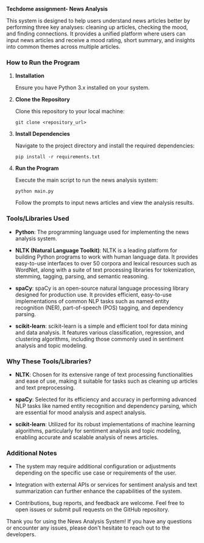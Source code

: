 **Techdome assignment- News Analysis**

This system is designed to help users understand news articles better by performing three key analyses: cleaning up articles, checking the mood, and finding connections. It provides a unified platform where users can input news articles and receive a mood rating, short summary, and insights into common themes across multiple articles.

### How to Run the Program

1. **Installation**

   Ensure you have Python 3.x installed on your system.

2. **Clone the Repository**

   Clone this repository to your local machine:
   ```
   git clone <repository_url>
   ```

3. **Install Dependencies**

   Navigate to the project directory and install the required dependencies:
   ```
   pip install -r requirements.txt
   ```

4. **Run the Program**

   Execute the main script to run the news analysis system:
   ```
   python main.py
   ```

   Follow the prompts to input news articles and view the analysis results.

### Tools/Libraries Used

- **Python**: The programming language used for implementing the news analysis system.
  
- **NLTK (Natural Language Toolkit)**: NLTK is a leading platform for building Python programs to work with human language data. It provides easy-to-use interfaces to over 50 corpora and lexical resources such as WordNet, along with a suite of text processing libraries for tokenization, stemming, tagging, parsing, and semantic reasoning.

- **spaCy**: spaCy is an open-source natural language processing library designed for production use. It provides efficient, easy-to-use implementations of common NLP tasks such as named entity recognition (NER), part-of-speech (POS) tagging, and dependency parsing.

- **scikit-learn**: scikit-learn is a simple and efficient tool for data mining and data analysis. It features various classification, regression, and clustering algorithms, including those commonly used in sentiment analysis and topic modeling.

### Why These Tools/Libraries?

- **NLTK**: Chosen for its extensive range of text processing functionalities and ease of use, making it suitable for tasks such as cleaning up articles and text preprocessing.

- **spaCy**: Selected for its efficiency and accuracy in performing advanced NLP tasks like named entity recognition and dependency parsing, which are essential for mood analysis and aspect analysis.

- **scikit-learn**: Utilized for its robust implementations of machine learning algorithms, particularly for sentiment analysis and topic modeling, enabling accurate and scalable analysis of news articles.

### Additional Notes

- The system may require additional configuration or adjustments depending on the specific use case or requirements of the user.

- Integration with external APIs or services for sentiment analysis and text summarization can further enhance the capabilities of the system.

- Contributions, bug reports, and feedback are welcome. Feel free to open issues or submit pull requests on the GitHub repository.

Thank you for using the News Analysis System! If you have any questions or encounter any issues, please don't hesitate to reach out to the developers.
